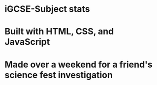 # iGCSE-Subject stats
# Built with HTML, CSS, and JavaScript
# Made over a weekend for a friend's science fest investigation
